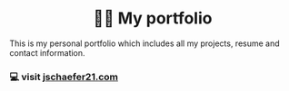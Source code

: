 <h1 align="center">👨‍💻 My portfolio </h1>

This is my personal portfolio which includes all my projects, resume and contact information.

[jschaefer21.com]: https://www.jschaefer21.com

### 💻 visit [jschaefer21.com]
